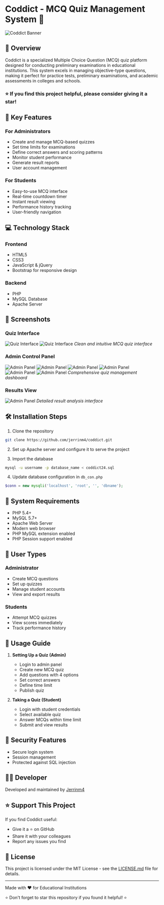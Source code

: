 ﻿# Coddict - MCQ Quiz Management System 🎯

![Coddict Banner](./readmeimg/index1.png)

## 📖 Overview

Coddict is a specialized Multiple Choice Question (MCQ) quiz platform designed for conducting preliminary examinations in educational institutions. This system excels in managing objective-type questions, making it perfect for practice tests, preliminary examinations, and academic assessments in colleges and schools.

### ⭐ If you find this project helpful, please consider giving it a star!


## 🚀 Key Features

### For Administrators
- Create and manage MCQ-based quizzes
- Set time limits for examinations
- Define correct answers and scoring patterns
- Monitor student performance
- Generate result reports
- User account management

### For Students
- Easy-to-use MCQ interface
- Real-time countdown timer
- Instant result viewing
- Performance history tracking
- User-friendly navigation

## 💻 Technology Stack

### Frontend
- HTML5
- CSS3
- JavaScript & jQuery
- Bootstrap for responsive design

### Backend
- PHP
- MySQL Database
- Apache Server

## 📸 Screenshots

### Quiz Interface
![Quiz Interface](./readmeimg/quiz1.png)
![Quiz Interface](./readmeimg/quiz2.png)
*Clean and intuitive MCQ quiz interface*

### Admin Control Panel
![Admin Panel](./readmeimg/admin1.png)
![Admin Panel](./readmeimg/admin2.png)
![Admin Panel](./readmeimg/admin3.png)
![Admin Panel](./readmeimg/admin4.png)
![Admin Panel](./readmeimg/admin5.png)
![Admin Panel](./readmeimg/admin6.png)
*Comprehensive quiz management dashboard*

### Results View
![Admin Panel](./readmeimg/admin7.png)
*Detailed result analysis interface*

## 🛠️ Installation Steps

1. Clone the repository
```bash
git clone https://github.com/jerrinm4/coddict.git
```

2. Set up Apache server and configure it to serve the project

3. Import the database
```bash
mysql -u username -p database_name < coddict24.sql
```

4. Update database configuration in `db_con.php`
```php
$conn = new mysqli('localhost', 'root', '', 'dbname');
```

## 🔧 System Requirements

- PHP 5.4+
- MySQL 5.7+
- Apache Web Server
- Modern web browser
- PHP MySQL extension enabled
- PHP Session support enabled

## 👥 User Types

### Administrator
- Create MCQ questions
- Set up quizzes
- Manage student accounts
- View and export results

### Students
- Attempt MCQ quizzes
- View scores immediately
- Track performance history

## 📝 Usage Guide

1. **Setting Up a Quiz (Admin)**
   - Login to admin panel
   - Create new MCQ quiz
   - Add questions with 4 options
   - Set correct answers
   - Define time limit
   - Publish quiz

2. **Taking a Quiz (Student)**
   - Login with student credentials
   - Select available quiz
   - Answer MCQs within time limit
   - Submit and view results

## 🔐 Security Features

- Secure login system
- Session management
- Protected against SQL injection

## 👨‍💻 Developer

Developed and maintained by [Jerrinm4](https://github.com/jerrinm4)

## ⭐ Support This Project

If you find Coddict useful:
- Give it a ⭐ on GitHub
- Share it with your colleagues
- Report any issues you find

## 📄 License

This project is licensed under the MIT License - see the [LICENSE.md](LICENSE.md) file for details.



---

Made with ❤️ for Educational Institutions

⭐ Don't forget to star this repository if you found it helpful! ⭐
